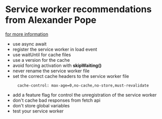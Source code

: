# Service worker recommendations from Alexander Pope
  [for more information](https://www.youtube.com/watch?v=CPP9ew4Co0M)
 
- use async await
- register the service worker in load event
- use waitUntil for cache files
- use a version for the cache
- avoid forcing activation with **skipWaiting()** 
- never rename the service worker file
- set the correct cache headers to the service worker file
  ```
    cache-control: max-age=0,no-cache,no-store,must-revalidate
  ```
- add a  feature flag for control the    unregistration of the  service worker
- don't cache bad responses from fetch api
- don't store global variables
- test your service worker




